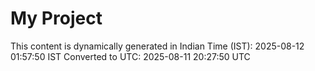 # My Project

This content is dynamically generated in Indian Time (IST): 2025-08-12 01:57:50 IST
Converted to UTC: 2025-08-11 20:27:50 UTC
